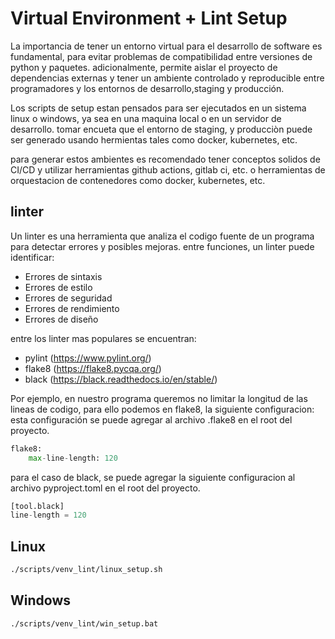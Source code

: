 # Virtual Environment + Lint Setup
La importancia de tener un entorno virtual para el desarrollo de software es fundamental, para evitar problemas de compatibilidad entre versiones de python y paquetes. adicionalmente, permite aislar el proyecto de dependencias externas y tener un ambiente controlado y reproducible entre programadores y los entornos de desarrollo,staging y producción.

Los scripts de setup estan pensados para ser ejecutados en un sistema linux o windows, ya sea en una maquina local o en un servidor de desarrollo.
tomar encueta que el entorno de staging, y producciòn puede ser generado usando hermientas tales como docker, kubernetes, etc.

para generar estos ambientes es recomendado tener conceptos solidos de CI/CD y  utilizar herramientas github actions, gitlab ci, etc. o herramientas de orquestacion de contenedores como docker, kubernetes, etc.

## linter


Un linter es una herramienta que analiza el codigo fuente de un programa para detectar errores y posibles mejoras. entre funciones, un linter puede identificar:

- Errores de sintaxis
- Errores de estilo
- Errores de seguridad
- Errores de rendimiento
- Errores de diseño

entre los linter mas populares se encuentran:

- pylint (https://www.pylint.org/)
- flake8 (https://flake8.pycqa.org/)
- black (https://black.readthedocs.io/en/stable/)

Por ejemplo, en nuestro programa queremos no limitar la longitud de las lineas de codigo, para ello podemos en flake8, la siguiente configuracion:
esta configuración se puede agregar al archivo .flake8 en el root del proyecto.

```python
flake8:
    max-line-length: 120
```
para el caso de black, se puede agregar la siguiente configuracion al archivo pyproject.toml en el root del proyecto.

```python
[tool.black]
line-length = 120
```



## Linux

```bash
./scripts/venv_lint/linux_setup.sh
```

## Windows

```batch
./scripts/venv_lint/win_setup.bat
```
